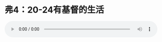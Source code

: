 # 弗4：20-24有基督的生活

<audio style="width: 100%;" preload="false" controls controlslist="nodownload"><source src="http://file.simai.life/audio/mp3/old/12277.mp3" type="audio/mpeg">Your browser does not support the audio element.</audio>


